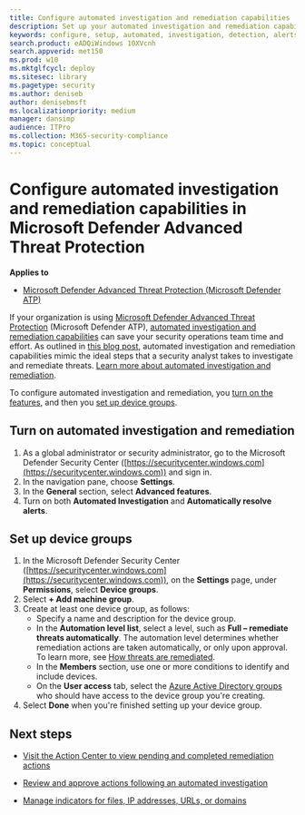 ```yaml
---
title: Configure automated investigation and remediation capabilities
description: Set up your automated investigation and remediation capabilities in Microsoft Defender Advanced Threat Protection (Microsoft Defender ATP).
keywords: configure, setup, automated, investigation, detection, alerts, remediation, response
search.product: eADQiWindows 10XVcnh
search.appverid: met150
ms.prod: w10
ms.mktglfcycl: deploy
ms.sitesec: library
ms.pagetype: security
ms.author: deniseb
author: denisebmsft
ms.localizationpriority: medium
manager: dansimp
audience: ITPro
ms.collection: M365-security-compliance 
ms.topic: conceptual
---
```


# Configure automated investigation and remediation capabilities in Microsoft Defender Advanced Threat Protection

**Applies to**

- [Microsoft Defender Advanced Threat Protection (Microsoft Defender ATP)](https://go.microsoft.com/fwlink/p/?linkid=2069559)

If your organization is using [Microsoft Defender Advanced Threat Protection](https://docs.microsoft.com/windows/security/threat-protection/) (Microsoft Defender ATP), [automated investigation and remediation capabilities](https://docs.microsoft.com/windows/security/threat-protection/microsoft-defender-atp/automated-investigations) can save your security operations team time and effort. As outlined in [this blog post](https://techcommunity.microsoft.com/t5/microsoft-defender-atp/enhance-your-soc-with-microsoft-defender-atp-automatic/ba-p/848946), automated investigation and remediation capabilities mimic the ideal steps that a security analyst takes to investigate and remediate threats. [Learn more about automated investigation and remediation](https://docs.microsoft.com/windows/security/threat-protection/microsoft-defender-atp/automated-investigations). 

To configure automated investigation and remediation, you [turn on the features](#turn-on-automated-investigation-and-remediation), and then you [set up device groups](#set-up-device-groups).

## Turn on automated investigation and remediation

1. As a global administrator or security administrator, go to the Microsoft Defender Security Center ([https://securitycenter.windows.com](https://securitycenter.windows.com)) and sign in.
2. In the navigation pane, choose **Settings**.
3. In the **General** section, select **Advanced features**.
4. Turn on both **Automated Investigation** and **Automatically resolve alerts**.

## Set up device groups

1. In the Microsoft Defender Security Center ([https://securitycenter.windows.com](https://securitycenter.windows.com)), on the **Settings** page, under **Permissions**, select **Device groups**.
2. Select **+ Add machine group**.
3. Create at least one device group, as follows:
   - Specify a name and description for the device group.
   - In the **Automation level list**, select a level, such as **Full – remediate threats automatically**. The automation level determines whether remediation actions are taken automatically, or only upon approval. To learn more, see [How threats are remediated](https://docs.microsoft.com/windows/security/threat-protection/microsoft-defender-atp/automated-investigations#how-threats-are-remediated).
   - In the **Members** section, use one or more conditions to identify and include devices.
   - On the **User access** tab, select the [Azure Active Directory groups](https://docs.microsoft.com/azure/active-directory/fundamentals/active-directory-manage-groups?context=azure/active-directory/users-groups-roles/context/ugr-context) who should have access to the device group you're creating.
4. Select **Done** when you're finished setting up your device group.

## Next steps

- [Visit the Action Center to view pending and completed remediation actions](https://docs.microsoft.com/windows/security/threat-protection/microsoft-defender-atp/auto-investigation-action-center#the-action-center)

- [Review and approve actions following an automated investigation](https://docs.microsoft.com/windows/security/threat-protection/microsoft-defender-atp/manage-auto-investigation)

- [Manage indicators for files, IP addresses, URLs, or domains](https://docs.microsoft.com/windows/security/threat-protection/microsoft-defender-atp/manage-indicators)

